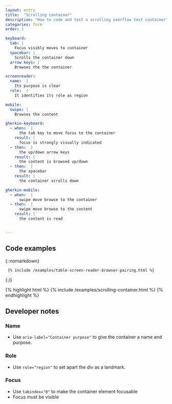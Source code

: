 ```yaml
---
layout: entry
title:  "Scrolling container"
description: "How to code and test a scrolling overflow text container"
categories: form
order: 1

keyboard:
  tab: |
    Focus visibly moves to container
  spacebar: |
    Scrolls the container down
  arrow keys: |
    Browses the the container

screenreader:
  name:  |
    Its purpose is clear
  role:  |
    It identifies its role as region

mobile:
  swipe: |
    Browses the content

gherkin-keyboard: 
  - when:  |
      the tab key to move focus to the container
    result: |
      focus is strongly visually indicated
  - then:  |
      the up/down arrow keys
    result: |
      the content is browsed up/down
  - then:  |
      the spacebar
    result: |
      the container scrolls down

gherkin-mobile:
  - when:  |
      swipe move browse to the container
  - then:  |
      swipe move browse to the content
    result: |
      the content is read


---
```

## Code examples

{::nomarkdown}
<example>
<div role="region" 
     aria-label="Screenreader browser pairing table"  
     class="scrolling-container" 
     tabindex="0">
     
     {% include /examples/table-screen-reader-browser-pairing.html %}
</div>     
</example>
{:/}

{% highlight html %}
{% include /examples/scrolling-container.html %}
{% endhighlight %}


## Developer notes

### Name
- Use `aria-label="Container purpose"` to give the container a name and purpose.

### Role
- Use `role="region"` to set apart the div as a landmark.

### Focus
- Use `tabindex="0"` to make the container element focusable
- Focus must be visible

